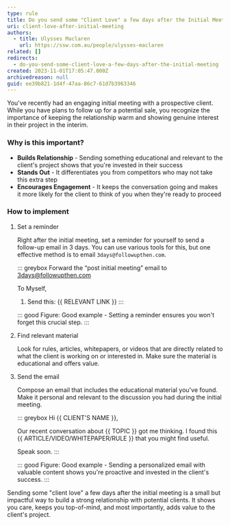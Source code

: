 ```yaml
---
type: rule
title: Do you send some "Client Love" a few days after the Initial Meeting?
uri: client-love-after-initial-meeting
authors:
  - title: Ulysses Maclaren
    url: https://ssw.com.au/people/ulysses-maclaren
related: []
redirects: 
  - do-you-send-some-client-love-a-few-days-after-the-initial-meeting
created: 2023-11-01T17:05:47.000Z
archivedreason: null
guid: ee39b821-1d4f-47aa-86c7-61d7b3963346
---
```


You've recently had an engaging initial meeting with a prospective client. While you have plans to follow up for a potential sale, you recognize the importance of keeping the relationship warm and showing genuine interest in their project in the interim.

<!--endintro-->

### Why is this important?

* **Builds Relationship** - Sending something educational and relevant to the client's project shows that you're invested in their success
* **Stands Out** - It differentiates you from competitors who may not take this extra step
* **Encourages Engagement** - It keeps the conversation going and makes it more likely for the client to think of you when they're ready to proceed

### How to implement

1. Set a reminder

    Right after the initial meeting, set a reminder for yourself to send a follow-up email in 3 days. You can use various tools for this, but one effective method is to email `3days@followupthen.com`.
    
    ::: greybox
    Forward the “post initial meeting” email to <3days@followupthen.com>
    
    To Myself,
    
    1. Send this: {{ RELEVANT LINK }}
    :::
    
    ::: good
    Figure: Good example - Setting a reminder ensures you won't forget this crucial step.
    :::

3. Find relevant material

    Look for rules, articles, whitepapers, or videos that are directly related to what the client is working on or interested in. Make sure the material is educational and offers value.

4. Send the email

    Compose an email that includes the educational material you've found. Make it personal and relevant to the discussion you had during the initial meeting.
    
    ::: greybox
    Hi {{ CLIENT'S NAME }},
    
    Our recent conversation about {{ TOPIC }} got me thinking. I found this {{ ARTICLE/VIDEO/WHITEPAPER/RULE }} that you might find useful.
    
    Speak soon.
    :::
    
    ::: good
    Figure: Good example - Sending a personalized email with valuable content shows you're proactive and invested in the client's success.
    :::

Sending some "client love" a few days after the initial meeting is a small but impactful way to build a strong relationship with potential clients. It shows you care, keeps you top-of-mind, and most importantly, adds value to the client's project.
